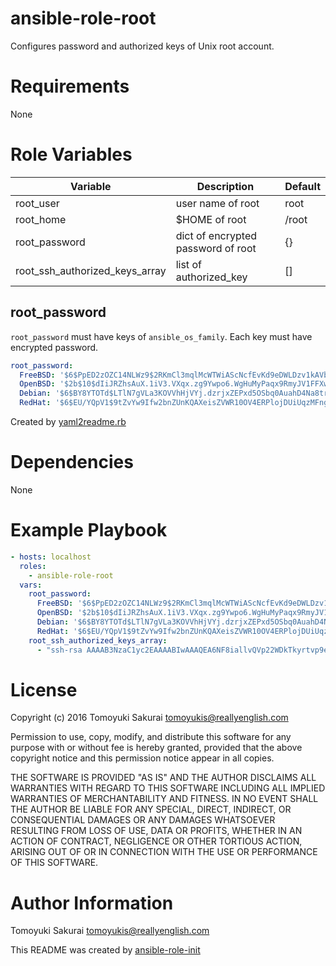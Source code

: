 # ansible-role-root

Configures password and authorized keys of Unix root account.

# Requirements

None

# Role Variables

| Variable | Description | Default |
|----------|-------------|---------|
| root\_user | user name of root | root |
| root\_home | $HOME of root | /root |
| root\_password | dict of encrypted password of root | {} |
| root\_ssh\_authorized\_keys\_array | list of authorized\_key | [] |

## root\_password

`root_password` must have keys of `ansible_os_family`. Each key must have encrypted password.

```yaml
root_password:
  FreeBSD: '$6$PpED2zOZC14NLWz9$2RKmCl3mqlMcWTWiAScNcfEvKd9eDWLDzv1kAVb24eB4IvOXtdyFBBR.TTZzmklb87RZKvsPYLByFqMVVxhu81' # password
  OpenBSD: '$2b$10$dIiJRZhsAuX.1iV3.VXqx.zg9Ywpo6.WgHuMyPaqx9RmyJV1FFXw.' # Password
  Debian: '$6$BY8YTOTd$LTlN7gVLa3KOVVhHjVYj.dzrjxZEPxd5OSbq0AuahD4Na8trGjXbskwH49qiIibA3gnrYHWSQ/jnhBZKPF/T..' # password
  RedHat: '$6$EU/YQpV1$9tZvYw9Ifw2bnZUnKQAXeisZVWR10OV4ERPlojDUiUqzMFngi9SeSTX7NWoq.eXS1t/tUlqx6DvqyEdTU7Wpn1' # password

```

Created by [yaml2readme.rb](https://gist.github.com/trombik/b2df709657c08d845b1d3b3916e592d3)

# Dependencies

None

# Example Playbook

```yaml
- hosts: localhost
  roles:
    - ansible-role-root
  vars:
    root_password:
      FreeBSD: '$6$PpED2zOZC14NLWz9$2RKmCl3mqlMcWTWiAScNcfEvKd9eDWLDzv1kAVb24eB4IvOXtdyFBBR.TTZzmklb87RZKvsPYLByFqMVVxhu81' # password
      OpenBSD: '$2b$10$dIiJRZhsAuX.1iV3.VXqx.zg9Ywpo6.WgHuMyPaqx9RmyJV1FFXw.' # Password
      Debian: '$6$BY8YTOTd$LTlN7gVLa3KOVVhHjVYj.dzrjxZEPxd5OSbq0AuahD4Na8trGjXbskwH49qiIibA3gnrYHWSQ/jnhBZKPF/T..' # password
      RedHat: '$6$EU/YQpV1$9tZvYw9Ifw2bnZUnKQAXeisZVWR10OV4ERPlojDUiUqzMFngi9SeSTX7NWoq.eXS1t/tUlqx6DvqyEdTU7Wpn1' # password
    root_ssh_authorized_keys_array:
      - "ssh-rsa AAAAB3NzaC1yc2EAAAABIwAAAQEA6NF8iallvQVp22WDkTkyrtvp9eWW6A8YVr+kz4TjGYe7gHzIw+niNltGEFHzD8+v1I2YJ6oXevct1YeS0o9HZyN1Q9qgCgzUFtdOKLv6IedplqoPkcmF0aYet2PkEDo3MlTBckFXPITAMzF8dJSIFo9D8HfdOV0IAdx4O7PtixWKn5y2hMNG0zQPyUecp4pzC6kivAIhyfHilFR61RGL+GPXQ2MWZWFYbAGjyiYJnAmCP3NOTd0jMZEnDkbUvxhMmBYSdETk1rRgm+R4LOzFUGaHqHDLKLX+FIPKcF96hrucXzcWyLbIbEgE98OHlnVYCzRdK8jlqm8tehUc9c9WhQ== vagrant insecure public key"
```

# License

Copyright (c) 2016 Tomoyuki Sakurai <tomoyukis@reallyenglish.com>

Permission to use, copy, modify, and distribute this software for any
purpose with or without fee is hereby granted, provided that the above
copyright notice and this permission notice appear in all copies.

THE SOFTWARE IS PROVIDED "AS IS" AND THE AUTHOR DISCLAIMS ALL WARRANTIES
WITH REGARD TO THIS SOFTWARE INCLUDING ALL IMPLIED WARRANTIES OF
MERCHANTABILITY AND FITNESS. IN NO EVENT SHALL THE AUTHOR BE LIABLE FOR
ANY SPECIAL, DIRECT, INDIRECT, OR CONSEQUENTIAL DAMAGES OR ANY DAMAGES
WHATSOEVER RESULTING FROM LOSS OF USE, DATA OR PROFITS, WHETHER IN AN
ACTION OF CONTRACT, NEGLIGENCE OR OTHER TORTIOUS ACTION, ARISING OUT OF
OR IN CONNECTION WITH THE USE OR PERFORMANCE OF THIS SOFTWARE.

# Author Information

Tomoyuki Sakurai <tomoyukis@reallyenglish.com>

This README was created by [ansible-role-init](https://gist.github.com/trombik/d01e280f02c78618429e334d8e4995c0)
